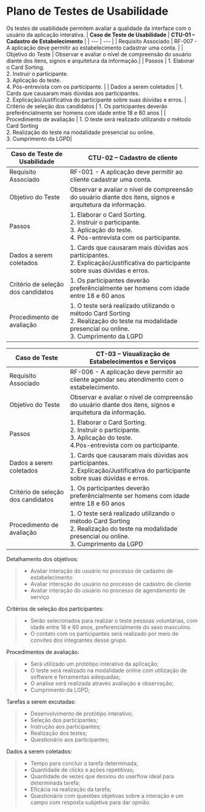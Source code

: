 # Plano de Testes de Usabilidade

Os testes de usabilidade permitem avaliar a qualidade da interface com o usuário da aplicação interativa.
| **Caso de Teste de Usabilidade** | **CTU-01 – Cadastro de Estabelecimento** |
| --- | --- |
| Requisito Associado | RF-007 - A aplicação deve permitir ao estabelecimento cadastrar uma conta. |
| Objetivo do Teste | Observar e avaliar o nível de compreensão do usuário diante dos itens, signos e arquitetura da informação.|
| Passos | 1. Elaborar o Card Sorting.<br> 2. Instruir o participante.<br> 3. Aplicação do teste.<br> 4. Pós-entrevista com os participante. |
| Dados a serem coletados | 1. Cards que causaram mais dúvidas aos participantes.<br> 2. Explicação/Justificativa do participante sobre suas dúvidas e erros. 
| Critério de seleção dos candidatos | 1. Os participantes deverão preferêncialmente ser homens com idade entre 18 e 60 anos |
| Procedimento de avaliação | 1. O teste será realizado utilizando o método Card Sorting <br> 2. Realização do teste na modalidade presencial ou online.<br> 3. Cumprimento da LGPD|

| **Caso de Teste de Usabilidade** | **CTU-02 – Cadastro de cliente** |
| --- | --- |
| Requisito Associado | RF-001 - A aplicação deve permitir ao cliente cadastrar uma conta. |
| Objetivo do Teste | Observar e avaliar o nível de compreensão do usuário diante dos itens, signos e arquitetura da informação.|
| Passos | 1. Elaborar o Card Sorting.<br> 2. Instruir o participante.<br> 3. Aplicação do teste.<br> 4. Pós-entrevista com os participante. |
| Dados a serem coletados | 1. Cards que causaram mais dúvidas aos participantes.<br> 2. Explicação/Justificativa do participante sobre suas dúvidas e erros. 
| Critério de seleção dos candidatos | 1. Os participantes deverão preferêncialmente ser homens com idade entre 18 e 60 anos |
| Procedimento de avaliação | 1. O teste será realizado utilizando o método Card Sorting <br> 2. Realização do teste na modalidade presencial ou online.<br> 3. Cumprimento da LGPD|

| **Caso de Teste** | **CT-03 – Visualização de Estabelecimentos e Serviços** |
| --- | --- |
| Requisito Associado | RF-006 - A aplicação deve permitir ao cliente agendar seu atendimento com o estabelecimento. |
| Objetivo do Teste | Observar e avaliar o nível de compreensão do usuário diante dos itens, signos e arquitetura da informação.|
| Passos | 1. Elaborar o Card Sorting.<br> 2. Instruir o participante.<br> 3. Aplicação do teste.<br> 4.Pós-entrevista com os participante. |
| Dados a serem coletados | 1. Cards que causaram mais dúvidas aos participantes.<br> 2. Explicação/Justificativa do participante sobre suas dúvidas e erros. 
| Critério de seleção dos candidatos | 1. Os participantes deverão preferêncialmente ser homens com idade entre 18 e 60 anos |
| Procedimento de avaliação | 1. O teste será realizado utilizando o método Card Sorting <br> 2. Realização do teste na modalidade presencial ou online.<br> 3. Cumprimento da LGPD|

Detalhamento dos objetivos:
>- Avaliar interação do usuário no processo de cadastro de estabelecimento
>- Avaliar interação do usuário no processo de cadastro de cliente
>- Avaliar interação do usuário no processo de agendamento de serviço

Critérios de seleção dos participantes:
>- Serão selecionados para realizar o teste pessoas voluntárias, com idade entre 18 e 60 anos, preferencialmente do sexo masculino.
>- O contato com os participantes será realizado por meio de convites dos integrantes desse grupo.

Procedimentos de avaliação:
>- Será utilizado um protótipo interativo da aplicação;
>- O teste será realizado na modalidade online com utilização de software e ferramentas adequadas;
>- O analise será realizada através avaliação e observação;
>- Cumprimento da LGPD;

Tarefas a serem excutadas:
>- Desenvolvimento de protótipo interativo;
>- Seleção dos participantes;
>- Instrução aos participantes;
>- Realização dos testes;
>- Questionário aos participantes;

Dados a serem coletados:
>- Tempo para concluir a tarefa determinada;
>- Quantidade de clicks e ações repetitivas;
>- Quantidade de vezes que desviou do userflow ideal para determinada tarefa;
>- Eficácia na realização da tarefa;
>- Questionário com questões objetivas sobre a interação e um campo com resposta subjetiva para dar opnião.
